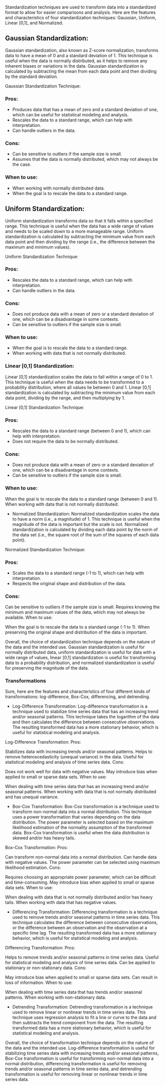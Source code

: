 Standardization techniques are used to transform data into a standardized format to allow for easier comparisons and analysis. Here are the features and characteristics of four standardization techniques: Gaussian, Uniform, Linear [0,1], and Normalized.

## Gaussian Standardization:
Gaussian standardization, also known as Z-score normalization, transforms data to have a mean of 0 and a standard deviation of 1. This technique is useful when the data is normally distributed, as it helps to remove any inherent biases or variations in the data. Gaussian standardization is calculated by subtracting the mean from each data point and then dividing by the standard deviation.

Gaussian Standardization Technique:
### Pros:

* Produces data that has a mean of zero and a standard deviation of one, which can be useful for statistical modeling and analysis.
* Rescales the data to a standard range, which can help with interpretation.
* Can handle outliers in the data.
### Cons:

* Can be sensitive to outliers if the sample size is small.
* Assumes that the data is normally distributed, which may not always be the case.
### When to use:

* When working with normally distributed data.
* When the goal is to rescale the data to a standard range.

## Uniform Standardization:
Uniform standardization transforms data so that it falls within a specified range. This technique is useful when the data has a wide range of values and needs to be scaled down to a more manageable range. Uniform standardization is calculated by subtracting the minimum value from each data point and then dividing by the range (i.e., the difference between the maximum and minimum values).

Uniform Standardization Technique:
### Pros:

* Rescales the data to a standard range, which can help with interpretation.
* Can handle outliers in the data.
### Cons:

* Does not produce data with a mean of zero or a standard deviation of one, which can be a disadvantage in some contexts.
* Can be sensitive to outliers if the sample size is small.
### When to use:

* When the goal is to rescale the data to a standard range.
* When working with data that is not normally distributed.

### Linear [0,1] Standardization:
Linear [0,1] standardization scales the data to fall within a range of 0 to 1. This technique is useful when the data needs to be transformed to a probability distribution, where all values lie between 0 and 1. Linear [0,1] standardization is calculated by subtracting the minimum value from each data point, dividing by the range, and then multiplying by 1.

Linear [0,1] Standardization Technique:
### Pros:

* Rescales the data to a standard range (between 0 and 1), which can help with interpretation.
* Does not require the data to be normally distributed.
### Cons:

* Does not produce data with a mean of zero or a standard deviation of one, which can be a disadvantage in some contexts.
* Can be sensitive to outliers if the sample size is small.

### When to use:

When the goal is to rescale the data to a standard range (between 0 and 1).
When working with data that is not normally distributed.

* Normalized Standardization:
Normalized standardization scales the data to have a norm (i.e., a magnitude) of 1. This technique is useful when the magnitude of the data is important but the scale is not. Normalized standardization is calculated by dividing each data point by the norm of the data set (i.e., the square root of the sum of the squares of each data point).

Normalized Standardization Technique:
### Pros:

* Scales the data to a standard range (-1 to 1), which can help with interpretation.
* Respects the original shape and distribution of the data.
### Cons:

Can be sensitive to outliers if the sample size is small.
Requires knowing the minimum and maximum values of the data, which may not always be available.
When to use:

When the goal is to rescale the data to a standard range (-1 to 1).
When preserving the original shape and distribution of the data is important.

Overall, the choice of standardization technique depends on the nature of the data and the intended use. Gaussian standardization is useful for normally distributed data, uniform standardization is useful for data with a wide range of values, linear [0,1] standardization is useful for transforming data to a probability distribution, and normalized standardization is useful for preserving the magnitude of the data.

### Transformations

Sure, here are the features and characteristics of four different kinds of transformations: log-difference, Box-Cox, differencing, and detrending.

* Log-Difference Transformation:
Log-difference transformation is a technique used to stabilize time series data that has an increasing trend and/or seasonal patterns. This technique takes the logarithm of the data and then calculates the difference between consecutive observations. The resulting transformed data has a more stationary behavior, which is useful for statistical modeling and analysis.

Log-Difference Transformation:
Pros:

Stabilizes data with increasing trends and/or seasonal patterns.
Helps to remove heteroscedasticity (unequal variance) in the data.
Useful for statistical modeling and analysis of time series data.
Cons:

Does not work well for data with negative values.
May introduce bias when applied to small or sparse data sets.
When to use:

When dealing with time series data that has an increasing trend and/or seasonal patterns.
When working with data that is not normally distributed and has unequal variance.

* Box-Cox Transformation:
Box-Cox transformation is a technique used to transform non-normal data into a normal distribution. This technique uses a power transformation that varies depending on the data distribution. The power parameter is selected based on the maximum likelihood estimation of the normality assumption of the transformed data. Box-Cox transformation is useful when the data distribution is skewed and/or has heavy tails.

Box-Cox Transformation:
Pros:

Can transform non-normal data into a normal distribution.
Can handle data with negative values.
The power parameter can be selected using maximum likelihood estimation.
Cons:

Requires choosing an appropriate power parameter, which can be difficult and time-consuming.
May introduce bias when applied to small or sparse data sets.
When to use:

When dealing with data that is not normally distributed and/or has heavy tails.
When working with data that has negative values.

* Differencing Transformation:
Differencing transformation is a technique used to remove trends and/or seasonal patterns in time series data. This technique calculates the difference between consecutive observations, or the difference between an observation and the observation at a specific time lag. The resulting transformed data has a more stationary behavior, which is useful for statistical modeling and analysis.

Differencing Transformation:
Pros:

Helps to remove trends and/or seasonal patterns in time series data.
Useful for statistical modeling and analysis of time series data.
Can be applied to stationary or non-stationary data.
Cons:

May introduce bias when applied to small or sparse data sets.
Can result in loss of information.
When to use:

When dealing with time series data that has trends and/or seasonal patterns.
When working with non-stationary data.

* Detrending Transformation:
Detrending transformation is a technique used to remove linear or nonlinear trends in time series data. This technique uses regression analysis to fit a line or curve to the data and then subtracts the trend component from the data. The resulting transformed data has a more stationary behavior, which is useful for statistical modeling and analysis.



Overall, the choice of transformation technique depends on the nature of the data and the intended use. Log-difference transformation is useful for stabilizing time series data with increasing trends and/or seasonal patterns, Box-Cox transformation is useful for transforming non-normal data into a normal distribution, differencing transformation is useful for removing trends and/or seasonal patterns in time series data, and detrending transformation is useful for removing linear or nonlinear trends in time series data.